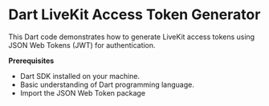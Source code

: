 # Dart LiveKit Access Token Generator
This Dart code demonstrates how to generate LiveKit access tokens using JSON Web Tokens (JWT) for authentication. 

**Prerequisites**
* Dart SDK installed on your machine.
* Basic understanding of Dart programming language.
* Import the JSON Web Token package